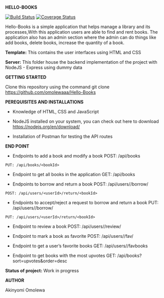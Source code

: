

**HELLO-BOOKS**

[![Build Status](https://travis-ci.org/omolewaaa/Hello-Books.svg?branch=development)](https://travis-ci.org/omolewaaa/POSTIT)
[![Coverage Status](https://coveralls.io/repos/github/omolewaaa/Hello-Books/badge.svg?branch=development)](https://coveralls.io/github/omolewaaa/Hello-Books?branch=development)

Hello-Books is a simple application that helps manage a library and its processes,With this application users are able to find and rent books. 
The application also has an admin section where the admin can do things like add books, delete books, increase the quantity of a book.


**Template:** This contains the user interfaces using HTML and CSS

**Server:** This folder house the backend implementation of the project with NodeJS - Express using dummy data



**GETTING STARTED**

Clone this repository using the command git clone https://github.com/omolewaaa/Hello-Books


**PEREQUISITES AND INSTALLATIONS**

 *    Knowledge of HTML, CSS and JavaScript

 *    NodeJS installed on your system, you can check out here to download https://nodejs.org/en/download/

 *    Installation of Postman for testing the API routes
 
 
 **END POINT**
 
 *   Endpoints  to add a book and modify a book
        POST: /api/books
	
	PUT: /api/books/<bookId>
	
 *   Endpoint to get all books in the application
	GET: /api/books
   
 *   Endpoints to borrow and return a book
	POST: /api/users/<userId>/borrow/<bookId>
	
	POST: /api/users/<userId>/return/<bookId>
   
 *   Endpoints to accept/reject a request to borrow and return a book
	PUT: /api/users/<userId>/borrow/<bookId>
	
	PUT: /api/users/<userId>/return/<bookId>
   
 *   Endpoint to review a book
     	POST: /api/users/<userId>/review/<bookId>
   
 *   Endpoint to mark a book as favorite
	POST: /api/users/<userId>/fav/<bookId>
   
 *   Endpoint to get a user’s favorite books
        GET: /api/users/<userId>/favbooks
	
 *   Endpoint to get books with the most upvotes
        GET: /api/books?sort=upvotes&order=desc



**Status of project:** Work in progress

   
 **AUTHOR**

   Akinyomi Omolewa
